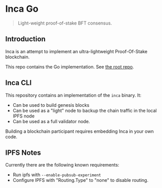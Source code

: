 # Inca Go

> Light-weight proof-of-stake BFT consensus.

## Introduction

Inca is an attempt to implement an ultra-lightweight Proof-Of-Stake blockchain.

This repo contains the Go implementation. See [the root repo](https://github.com/aperturerobotics/inca).

## Inca CLI

This repository contains an implementation of the `inca` binary. It:

 - Can be used to build genesis blocks 
 - Can be used as a "light" node to backup the chain traffic in the local IPFS node
 - Can be used as a full validator node.
 
Building a blockchain participant requires embedding Inca in your own code.

## IPFS Notes

Currently there are the following known requirements:

 - Run ipfs with `--enable-pubsub-experiment`
 - Configure IPFS with "Routing.Type" to "none" to disable routing.
